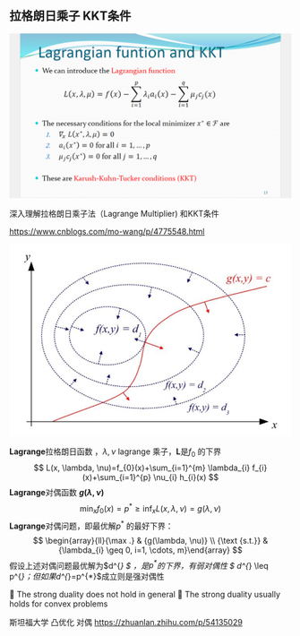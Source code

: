 ## 拉格朗日乘子 KKT条件

![image-20191216142046972](https://raw.githubusercontent.com/xzyun2011/study-notes/main/img/20201028222127.png)

深入理解拉格朗日乘子法（Lagrange Multiplier) 和KKT条件

https://www.cnblogs.com/mo-wang/p/4775548.html

![image-20191216142313865](https://raw.githubusercontent.com/xzyun2011/study-notes/main/img/20201028222202.png)

**Lagrange**拉格朗日函数 ，$\lambda, \nu$ lagrange 乘子，**L**是$f_{0}$ 的下界
$$
L(x, \lambda, \nu)=f_{0}(x)+\sum_{i=1}^{m} \lambda_{i} f_{i}(x)+\sum_{i=1}^{p} \nu_{i} h_{i}(x)
$$
**Lagrange**对偶函数 **$g(\lambda, \nu)$**
$$
\min _{x} f_{0}(x)=p^{*} \geq \inf _{x} L(x, \lambda, \nu)=g(\lambda, \nu)
$$
**Lagrange**对偶问题，即最优解$p^{*}$ 的最好下界：
$$
\begin{array}{ll}{\max .} & {g(\lambda, \nu)} \\ {\text {s.t.}} & {\lambda_{i} \geq 0, i=1, \cdots, m}\end{array}
$$
假设上述对偶问题最优解为$d^{*} $ ，是$p^{*}$的下界，有弱对偶性 $ d^{*} \leq p^{*}$； 但如果$d^{*}=p^{*}$成立则是强对偶性

	The strong duality does not hold in general
	The strong duality usually holds for convex problems

斯坦福大学 凸优化 对偶 https://zhuanlan.zhihu.com/p/54135029


